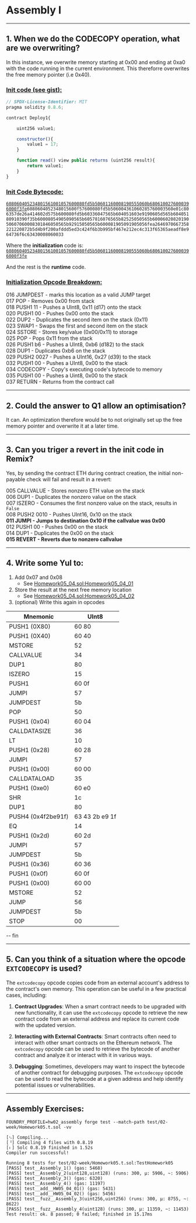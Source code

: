 # Assembly I
***
## 1. When we do the CODECOPY operation, what are we overwriting?<br>
In this instance, we overwrite memory starting at 0x00 and ending at 0xa0 with the code running in the current environment. This thereforre overwrites the free memory pointer (i.e 0x40).

### <u>Init code (see <a href="https://gist.github.com/extropyCoder/4243c0f90e6a6e97006a31f5b9265b94">gist</a>):</u><br>
```js
// SPDX-License-Identifier: MIT
pragma solidity 0.8.6;

contract Deploy1{

    uint256 value1;

    constructor(){
        value1 = 17;
    }

    function read() view public returns (uint256 result){
        return value1;
    }
}
```
### <u>Init Code Bytecode:</u><br>
<code><u>608060405234801561001057600080fd5b50601160008190555060b6806100276000396000f3fe</u>6080604052348015600f57600080fd5b506004361060285760003560e01c806357de26a414602d575b600080fd5b60336047565b604051603e9190605d565b60405180910390f35b60008054905090565b6057816076565b82525050565b6000602082019050607060008301846050565b92915050565b600081905091905056fea2646970667358221220872b5d4b9f200afddd5ed3c424f6b3b995bf467e212ec4c313f65365aeadf8e964736f6c63430008060033</code><br>

Where the **initialization** code is:<br><u>`608060405234801561001057600080fd5b50601160008190555060b6806100276000396000f3fe`</u><br>

And the rest is the **runtime** code.<br>

### <u>Initialization Opcode Breakdown:</u><br>

016 JUMPDEST - marks this location as a valid JUMP target<br>
017 POP - Removes 0x00 from stack<br>
018 PUSH1 11 - Pushes a UInt8, 0x11 (d17) onto the stack<br>
020 PUSH1 00 - Pushes 0x00 onto the stack<br>
022 DUP2 - Duplicates the second item on the stack (0x11)<br>
023 SWAP1 - Swaps the first and second item on the stack<br>
024 SSTORE - Stores key/value (0x00/0x11) to storage<br>
025 POP - Pops 0x11 from the stack<br>
026 PUSH1 b6 - Pushes a UInt8, 0xb6 (d182) to the stack<br>
028 DUP1 - Duplicates 0xb6 on the stack<br>
029 PUSH2 0027 - Pushes a UInt16, 0x27 (d39) to the stack<br>
032 PUSH1 00 - Pushes a UInt8, 0x00 to the stack<br>
034 CODECOPY - Copy's executing code's bytecode to memory<br>
035 PUSH1 00 - Pushes a Uint8, 0x00 to the stack<br>
037 RETURN - Returns from the contract call<br>

***
## 2. Could the answer to Q1 allow an optimisation?<br>
It can. An optimization therefore would be to not originally set up the free memory pointer and overwrite it at a later time.

***
## 3. Can you triger a revert in the init code in Remix?
Yes, by sending the contract ETH during contract creation, the initial non-payable check will fail and result in a revert:<br>

005 CALLVALUE - Stores nonzero ETH value on the stack<br>
006 DUP1 - Duplicates the nonzero value on the stack<br>
007 ISZERO - Consumes the first nonzero value on the stack, results in `False`<br>
008 PUSH2 0010 - Pushes UInt16, 0x10 on the stack<br>
<strong>011 JUMPI - Jumps to destination 0x10 if the callvalue was 0x00</strong><br>
012 PUSH1 00 - Pushes 0x00 on the stack<br>
014 DUP1 - Duplicates the 0x00 on the stack<br>
<strong>015 REVERT - Reverts due to nonzero callvalue</strong><br>

***
## 4. Write some Yul to:
1. Add 0x07 and 0x08
   - See [Homework05_04.sol:Homework05_04_01](./Homework05_04.sol)</a>
2. Store the result at the next free memory location
   - See [Homework05_04.sol:Homework05_04_02](./Homework05_04.sol)</a>
3. (optional) Write this again in opcodes<br>

|Mnemonic     |UInt8    |
|-------------|---------|
|PUSH1 (0X80) |60 80    |
|PUSH1 (0X40) |60 40    |
|MSTORE       |52       |
|CALLVALUE    |34       |
|DUP1         |80       |
|ISZERO       |15       |
|PUSH1        |60 0f    |
|JUMPI        |57       |
|JUMPDEST     |5b       |
|POP          |50       |
|PUSH1 (0x04) |60 04    |
|CALLDATASIZE |36       |
|LT           |10       |
|PUSH1 (0x28) |60 28    |
|JUMPI        |57       |
|PUSH1 (0x00) |60 00    |
|CALLDATALOAD |35       |
|PUSH1 (0xe0) |60 e0    |
|SHR          |1c       |
|DUP1         |80       |
|PUSH4 (0x4f2be91f)|63 43 2b e9 1f|
|EQ           |14       |
|PUSH1 (0x2d) |60 2d    |
|JUMPI        |57       |
|JUMPDEST     |5b       |
|PUSH1 (0x36) |60 36    |
|PUSH1 (0x0f) |60 0f    |
|PUSH1 (0x00) |60 00    |
|MSTORE       |52       |
|JUMP         |56       |
|JUMPDEST     |5b       |
|STOP         |00       |
-- fin<br>

***
## 5. Can you think of a situation where the opcode `EXTCODECOPY` is used?
The `extcodecopy` opcode copies code from an external account's address to the contract's own memory. This operation can be useful in a few practical cases, including:<br>

1. <b>Contract Upgrades</b>: When a smart contract needs to be upgraded with new functionality, it can use the `extcodecopy` opcode to retrieve the new contract code from an external address and replace its current code with the updated version.<br>

2. <b>Interacting with External Contracts</b>: Smart contracts often need to interact with other smart contracts on the Ethereum network. The `extcodecopy` opcode can be used to retrieve the bytecode of another contract and analyze it or interact with it in various ways.<br>

3. <b>Debugging</b>: Sometimes, developers may want to inspect the bytecode of another contract for debugging purposes. The `extcodecopy` opcode can be used to read the bytecode at a given address and help identify potential issues or vulnerabilities.<br>

***
## Assembly Exercises:
`FOUNDRY_PROFILE=hw02_assembly forge test --match-path test/02-week/Homework05.t.sol -vv`<br>

```
[⠢] Compiling...
[⠘] Compiling 4 files with 0.8.19
[⠆] Solc 0.8.19 finished in 1.52s
Compiler run successful!

Running 8 tests for test/02-week/Homework05.t.sol:TestHomework05
[PASS] test__Assembly_1() (gas: 5468)
[PASS] test__Assembly_2(uint128,uint128) (runs: 300, μ: 5906, ~: 5906)
[PASS] test__Assembly_3() (gas: 6320)
[PASS] test__Assembly_4() (gas: 11197)
[PASS] test__add__HW05_04_01() (gas: 5431)
[PASS] test__add__HW05_04_02() (gas: 5456)
[PASS] test__fuzz__Assembly_3(uint256,uint256) (runs: 300, μ: 8755, ~: 8622)
[PASS] test__fuzz__Assembly_4(uint128) (runs: 300, μ: 11359, ~: 11453)
Test result: ok. 8 passed; 0 failed; finished in 15.17ms
```

